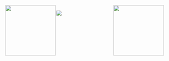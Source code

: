 <div>
<img align=left height="160em" src="https://github-readme-stats.vercel.app/api?username=FranciscoBatalha&show_icons=true&theme=dracula&include_all_commits=true&count_private=true)"/>
<img align=right height="160cem" src="https://github-readme-stats.vercel.app/api/top-langs/?username=FranciscoBatalha&layout=compact&langs_count=16&theme=dracula"/>
</div>
<div style="display: inline_block"><br>
<img align="center" height:"30" width:"40" src=https://logodownload.org/wp-content/uploads/2016/10/html5-logo-9.png">
</div>

